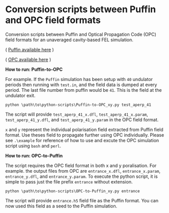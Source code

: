 # Conversion scripts between Puffin and OPC field formats

Conversion scripts between Puffin and Optical Propagation Code (OPC) field formats for an unaveraged cavity-based FEL simulation.

( [Puffin available here](https://github.com/UKFELs/Puffin) )

( [OPC available here](https://gitlab.utwente.nl/tnw/ap/lpno/public-projects/Physics-OPC) )


__How to run: Puffin-to-OPC__

For example. If the `Puffin` simulation has been setup with `40` undulator periods then running with `test.in`, and the field data is dumped at every period. 
The last file number from puffin would be `41`. This is the field at the undulator exit.
```
python \path\to\python-scripts\Puffin-to-OPC_xy.py test_aperp_41
```
The script will provide `test_aperp_41_x.dfl`, `test_aperp_41_x.param`, `test_aperp_41_y.dfl`, and  `test_aperp_41_y.param` in the OPC field format.

`x` and `y` represent the individual polarisation field extracted from Puffin field format. Use theses field to propagate further using OPC individually. 
Please see `.\example` for reference of how to use and excute the OPC simulation script using `bash` and `perl`.


__How to run: OPC-to-Puffin__

The script requires the OPC field format in both x and y poralisation.
For example. the output files from OPC are `entrance_x.dfl`, `entrance_x.param`, `entrance_y.dfl`, and  `entrance_y.param`.
To execute the python script, it is simple to pass just the file prefix `entrance` without extension.
```
python \path\to\python-scripts\OPC-to-Puffin_xy.py entrance
```
The script will provide `entrance.h5` field file as the Puffin format. You can now used this field as a seed to the Puffin simulation.
